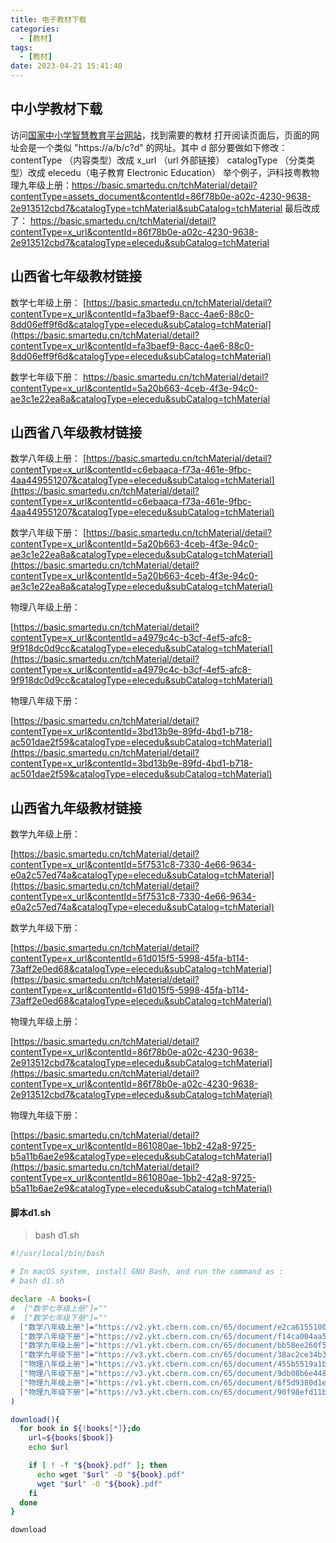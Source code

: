 ```yaml
---
title: 电子教材下载
categories:
  - [教材]
tags:
  - [教材]
date: 2023-04-21 15:41:40
---
```


## 中小学教材下载

访问[国家中小学智慧教育平台网站](https://basic.smartedu.cn/tchMaterial)，找到需要的教材
打开阅读页面后，页面的网址会是一个类似 "https://a/b/c?d" 的网址。其中 d 部分要做如下修改：
contentType （内容类型）改成 x_url （url 外部链接）
catalogType （分类类型）改成 elecedu（电子教育 Electronic Education）
举个例子，沪科技粤教物理九年级上册：https://basic.smartedu.cn/tchMaterial/detail?contentType=assets_document&contentId=86f78b0e-a02c-4230-9638-2e913512cbd7&catalogType=tchMaterial&subCatalog=tchMaterial
最后改成了：
https://basic.smartedu.cn/tchMaterial/detail?contentType=x_url&contentId=86f78b0e-a02c-4230-9638-2e913512cbd7&catalogType=elecedu&subCatalog=tchMaterial

<!--more-->

## 山西省七年级教材链接

数学七年级上册：
[https://basic.smartedu.cn/tchMaterial/detail?contentType=x_url&contentId=fa3baef9-8acc-4ae6-88c0-8dd06eff9f6d&catalogType=elecedu&subCatalog=tchMaterial](https://basic.smartedu.cn/tchMaterial/detail?contentType=x_url&contentId=fa3baef9-8acc-4ae6-88c0-8dd06eff9f6d&catalogType=elecedu&subCatalog=tchMaterial)

数学七年级下册：
https://basic.smartedu.cn/tchMaterial/detail?contentType=x_url&contentId=5a20b663-4ceb-4f3e-94c0-ae3c1e22ea8a&catalogType=elecedu&subCatalog=tchMaterial

## 山西省八年级教材链接

数学八年级上册：
[https://basic.smartedu.cn/tchMaterial/detail?contentType=x_url&contentId=c6ebaaca-f73a-461e-9fbc-4aa449551207&catalogType=elecedu&subCatalog=tchMaterial](https://basic.smartedu.cn/tchMaterial/detail?contentType=x_url&contentId=c6ebaaca-f73a-461e-9fbc-4aa449551207&catalogType=elecedu&subCatalog=tchMaterial)

数学八年级下册：
[https://basic.smartedu.cn/tchMaterial/detail?contentType=x_url&contentId=5a20b663-4ceb-4f3e-94c0-ae3c1e22ea8a&catalogType=elecedu&subCatalog=tchMaterial](https://basic.smartedu.cn/tchMaterial/detail?contentType=x_url&contentId=5a20b663-4ceb-4f3e-94c0-ae3c1e22ea8a&catalogType=elecedu&subCatalog=tchMaterial)

物理八年级上册：

[https://basic.smartedu.cn/tchMaterial/detail?contentType=x_url&contentId=a4979c4c-b3cf-4ef5-afc8-9f918dc0d9cc&catalogType=elecedu&subCatalog=tchMaterial](https://basic.smartedu.cn/tchMaterial/detail?contentType=x_url&contentId=a4979c4c-b3cf-4ef5-afc8-9f918dc0d9cc&catalogType=elecedu&subCatalog=tchMaterial)

物理八年级下册：

[https://basic.smartedu.cn/tchMaterial/detail?contentType=x_url&contentId=3bd13b9e-89fd-4bd1-b718-ac501dae2f59&catalogType=elecedu&subCatalog=tchMaterial](https://basic.smartedu.cn/tchMaterial/detail?contentType=x_url&contentId=3bd13b9e-89fd-4bd1-b718-ac501dae2f59&catalogType=elecedu&subCatalog=tchMaterial)

## 山西省九年级教材链接

数学九年级上册：

[https://basic.smartedu.cn/tchMaterial/detail?contentType=x_url&contentId=5f7531c8-7330-4e66-9634-e0a2c57ed74a&catalogType=elecedu&subCatalog=tchMaterial](https://basic.smartedu.cn/tchMaterial/detail?contentType=x_url&contentId=5f7531c8-7330-4e66-9634-e0a2c57ed74a&catalogType=elecedu&subCatalog=tchMaterial)

数学九年级下册：

[https://basic.smartedu.cn/tchMaterial/detail?contentType=x_url&contentId=61d015f5-5998-45fa-b114-73aff2e0ed68&catalogType=elecedu&subCatalog=tchMaterial](https://basic.smartedu.cn/tchMaterial/detail?contentType=x_url&contentId=61d015f5-5998-45fa-b114-73aff2e0ed68&catalogType=elecedu&subCatalog=tchMaterial)

物理九年级上册：

[https://basic.smartedu.cn/tchMaterial/detail?contentType=x_url&contentId=86f78b0e-a02c-4230-9638-2e913512cbd7&catalogType=elecedu&subCatalog=tchMaterial](https://basic.smartedu.cn/tchMaterial/detail?contentType=x_url&contentId=86f78b0e-a02c-4230-9638-2e913512cbd7&catalogType=elecedu&subCatalog=tchMaterial)

物理九年级下册：

[https://basic.smartedu.cn/tchMaterial/detail?contentType=x_url&contentId=861080ae-1bb2-42a8-9725-b5a11b6ae2e9&catalogType=elecedu&subCatalog=tchMaterial](https://basic.smartedu.cn/tchMaterial/detail?contentType=x_url&contentId=861080ae-1bb2-42a8-9725-b5a11b6ae2e9&catalogType=elecedu&subCatalog=tchMaterial)



#### 脚本d1.sh

> bash d1.sh 

```bash
#!/usr/local/bin/bash

# In macOS system, install GNU Bash, and run the command as :
# bash d1.sh

declare -A books=(
#  ["数学七年级上册"]=""
#  ["数学七年级下册"]=""
  ["数学八年级上册"]="https://v2.ykt.cbern.com.cn/65/document/e2ca61551006430db66554049764a8b6/pdf.pdf"
  ["数学八年级下册"]="https://v2.ykt.cbern.com.cn/65/document/f14ca004aa554c38aa838424f6e145c8/pdf.pdf"
  ["数学九年级上册"]="https://v1.ykt.cbern.com.cn/65/document/bb58ee260f5f4d97b232fc2bfd6a56e7/pdf.pdf"
  ["数学九年级下册"]="https://v3.ykt.cbern.com.cn/65/document/38ac2ce34b304b6ea44a95b39231e5d6/pdf.pdf"
  ["物理八年级上册"]="https://v3.ykt.cbern.com.cn/65/document/455b5519a1b54154b81bca9bcb75d8b0/pdf.pdf"
  ["物理八年级下册"]="https://v3.ykt.cbern.com.cn/65/document/9db08b6e44854f2ea9450acf9a64effe/pdf.pdf"
  ["物理九年级上册"]="https://v1.ykt.cbern.com.cn/65/document/6f5d9380d1e0421dbf8ee9ec9312dec9/pdf.pdf"
  ["物理九年级下册"]="https://v3.ykt.cbern.com.cn/65/document/90f98efd11b94f339133779144ed3011/pdf.pdf"
)

download(){
  for book in ${!books[*]};do
    url=${books[$book]}
    echo $url

    if [ ! -f "${book}.pdf" ]; then
      echo wget "$url" -O "${book}.pdf" 
      wget "$url" -O "${book}.pdf" 
    fi
  done
}

download

```



